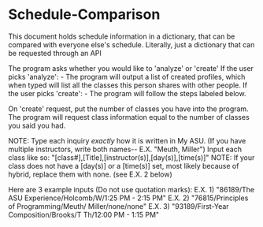 # Schedule-Comparison
This document holds schedule information in a dictionary, that can be compared with everyone else's schedule.
Literally, just a dictionary that can be requested through an API


The program asks whether you would like to 'analyze' or 'create'
  If the user picks 'analyze':
    - The program will output a list of created profiles, 
      which when typed will list all the classes this person 
      shares with other people.
  If the user picks 'create':
    - The program will follow the steps labeled below.

On 'create' request, put the number of classes you have into the program.
The program will request class information equal to the number of classes you said you had.

NOTE: Type each inquiry *exactly* how it is written in My ASU. (If you have multiple instructors, write both names-- E.X. "Meuth, Miller")
Input each class like so: "[class#],[Title],[instructor(s)],[day(s)],[time(s)]"
NOTE: If your class does not have a [day(s)] or a [time(s)] set, most likely because of hybrid, replace them with none. (see E.X. 2 below)

Here are 3 example inputs (Do not use quotation marks):
E.X. 1) "86189/The ASU Experience/Holcomb/W/1:25 PM - 2:15 PM"
E.X. 2) "76815/Principles of Programming/Meuth/ Miller/none/none"
E.X. 3) "93189/First-Year Composition/Brooks/T Th/12:00 PM - 1:15 PM"
